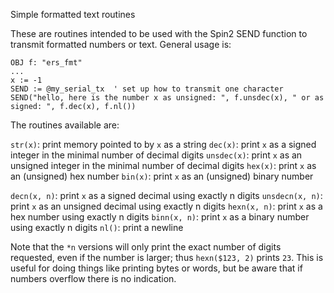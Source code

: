 Simple formatted text routines

These are routines intended to be used with the Spin2 SEND function to transmit formatted numbers or text. General usage is:
```
OBJ f: "ers_fmt"
...
x := -1
SEND := @my_serial_tx  ' set up how to transmit one character
SEND("hello, here is the number x as unsigned: ", f.unsdec(x), " or as signed: ", f.dec(x), f.nl())
```

The routines available are:

`str(x)`:  print memory pointed to by `x` as a string
`dec(x)`:  print `x` as a signed integer in the minimal number of decimal digits
`unsdec(x)`: print `x` as an unsigned integer in the minimal number of decimal digits
`hex(x)`:  print `x` as an (unsigned) hex number
`bin(x)`:  print `x` as an (unsigned) binary number

`decn(x, n)`: print `x` as a signed decimal using exactly n digits
`unsdecn(x, n)`: print `x` as an unsigned decimal using exactly n digits
`hexn(x, n)`: print `x` as a hex number using exactly n digits
`binn(x, n)`: print `x` as a binary number using exactly n digits
`nl()`: print a newline

Note that the `*n` versions will only print the exact number of digits requested, even if the number is larger; thus `hexn($123, 2)` prints `23`. This is useful for doing things like printing bytes or words, but be aware that if numbers overflow there is no indication.

